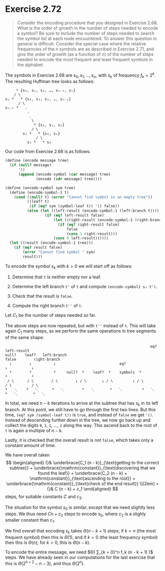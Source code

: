 # Exercise 2.72

> Consider the encoding procedure that you designed in Exercise 2.68.
> What is the order of growth in the number of steps needed to encode a symbol?
> Be sure to include the number of steps needed to search the symbol list at each node encountered.
> To answer this question in general is difficult.
> Consider the special case where the relative frequencies of the $n$ symbols are as described in Exercise 2.71, and give the order of growth (as a function of $n$) of the number of steps needed to encode the most frequent and least frequent symbols in the alphabet.



The symbols in Exercise 2.68 are $s_0, s_1, …, s_n$, with $s_k$ of frequency $f_k = 2^k$.
The resulting Huffman tree looks as follows:
```text
     * {s₀, s₁, s₂, …, sₙ₋₁, sₙ}
    / \
sₙ *   * {s₀, s₁, s₂, …, sₙ₋₁}
      / \
sₙ₋₁ *   .
          .
           .
            \
             * {s₀, s₁, s₂}
            / \
        s₂ *   * {s₀, s₁}
              / \
          s₁ *   * s₀
```
Our code from Exercise 2.68 is as follows:
```scheme
(define (encode message tree)
  (if (null? message)
      '()
      (append (encode-symbol (car message) tree)
              (encode (cdr message) tree))))

(define (encode-symbol sym tree)
  (define (encode-symbol-1 t)
    (cond ((null? t) (error "Cannot find symbol in an empty tree"))
          ((leaf? t)
           (if (eq? sym (symbol-leaf t)) '() false))
          (else (let ((left-result (encode-symbol-1 (left-branch t))))
                  (if (eq? left-result false)
                      (let ((right-result (encode-symbol-1 (right-branch t))))
                        (if (eq? right-result false)
                            false
                            (cons 1 right-result)))
                      (cons 0 left-result))))))
  (let ((result (encode-symbol-1 tree)))
    (if (eq? result false)
        (error "Cannot find symbol " sym)
        result)))
```

To encode the symbol $s_k$ with $k > 0$ we will start off as follows:

1. Determine that `t` is neither empty nor a leaf.

2. Determine the left branch `t'` of `t` and compute `(encode-symbol1 s₁ t')`.

3. Check that the result is `false`.

4. Compute the right branch `t''` of `t`.

Let $C_1$ be the number of steps needed so far.

The above steps are now repeated, but with `t''` instead of `t`.
This will take again $C_1$ many steps, as we perform the same operations in tree segments of the same shape:
```
                                                                  eq? left-result
null?    leaf?   left-branch                                          false        right-branch
  ↓        ↓          ↓                             eq?                 ↓           ↓
  *        *          *     null?  *    leaf?  *    symbols  *          *           *
 / \      / \        / \        ↓ / \       ↓ / \         ↓ / \        / \         / \
*   ⋱    *   ⋱      *   ⋱        *   ⋱       *   ⋱         *   ⋱      *   ⋱       *   ⋱
```

In total, we need $n - k$ iterations to arrive at the subtree that has $s_k$ in its left branch.
At this point, we still have to go through the first two lines.
But this time, `(eq? sym (symbol-leaf t))` is `true`, and instead of `false` we get `'()`.
Instead of descending further down in the tree, we now go back up and collect the digits `0`, `1`, `1`, …, `1` along the way.
This ascend back to the root of `t` is again a multiple of $n - k$.

Lastly, it is checked that the overall result is not `false`, which takes only a constant amount of time.

We have overall taken
$$
  \begin{aligned}
    {}&
      \underbrace{C_1 (n - k)}_{\text{getting to the correct subtree}}
    + \underbrace{\mathrm{constant}}_{\text{discovering that we found the leaf}}
    + \underbrace{C_2 (n - k) + \mathrm{constant}}_{\text{ascending to the root}}
    + \underbrace{\mathrm{constant}}_{\text{check of the end result}}
    \\[2em]
    ={}&
    C (n - k) + c_1
  \end{aligned}
$$
steps, for suitable constants $C$ and $c_2$.

The situation for the symbol $s_0$ is similar, except that we need slightly less steps.
We thus need $C n + c_2$ steps to encode $s_0$, where $c_2$ is a slighly smaller constant than $c_1$.

We find overall that encoding $s_k$ takes $Θ(n - k + 1)$ steps;
if $k = n$ (the most frequent symbol) then this is $Θ(1)$, and if $k = 0$ (the least frequency symbol) then this is $Θ(n)$;
for $k > 0$, this is $Θ(n - k)$.

To encode the entire message, we need $Θ( ∑_{k = 0}^n f_k (n - k + 1) )$ steps.
We have already seen in our computations for the last exercise that this is $Θ(2^{n + 2} - n - 3)$, and thus $Θ(2^n)$.
